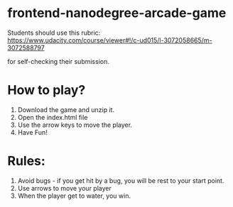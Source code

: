 frontend-nanodegree-arcade-game
===============================

Students should use this rubric: https://www.udacity.com/course/viewer#!/c-ud015/l-3072058665/m-3072588797

for self-checking their submission.

How to play?
============
1. Download the game and unzip it.
2. Open the index.html file
3. Use the arrow keys to move the player.
4. Have Fun!

Rules:
============
1. Avoid bugs - if you get hit by a bug, you will be rest to your start point.
2. Use arrows to move your player
3. When the player get to water, you win. 